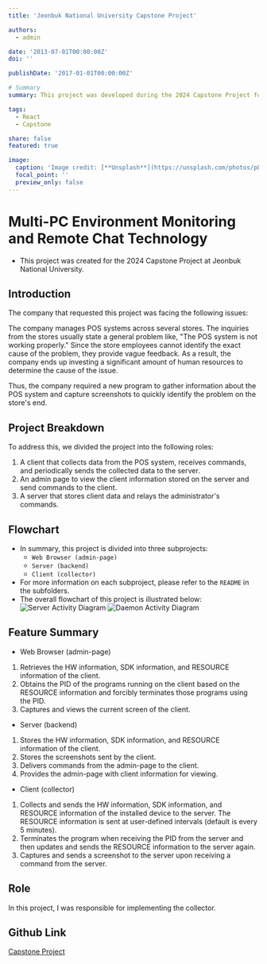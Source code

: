 ```yaml
---
title: 'Jeonbuk National University Capstone Project'

authors:
  - admin

date: '2013-07-01T00:00:00Z'
doi: ''

publishDate: '2017-01-01T00:00:00Z'

# Summary
summary: This project was developed during the 2024 Capstone Project for the first semester at Jeonbuk National University. It is a project focused on creating a multi-monitoring system.

tags:
  - React
  - Capstone

share: false
featured: true

image:
  caption: 'Image credit: [**Unsplash**](https://unsplash.com/photos/pLCdAaMFLTE)'
  focal_point: ''
  preview_only: false
---
```


# Multi-PC Environment Monitoring and Remote Chat Technology
- This project was created for the 2024 Capstone Project at Jeonbuk National University.

## Introduction
The company that requested this project was facing the following issues:

The company manages POS systems across several stores. The inquiries from the stores usually state a general problem like, "The POS system is not working properly." Since the store employees cannot identify the exact cause of the problem, they provide vague feedback. As a result, the company ends up investing a significant amount of human resources to determine the cause of the issue.

Thus, the company required a new program to gather information about the POS system and capture screenshots to quickly identify the problem on the store's end.

## Project Breakdown
To address this, we divided the project into the following roles:

1. A client that collects data from the POS system, receives commands, and periodically sends the collected data to the server.
2. An admin page to view the client information stored on the server and send commands to the client.
3. A server that stores client data and relays the administrator's commands.

## Flowchart
- In summary, this project is divided into three subprojects:
  - `Web Browser (admin-page)`
  - `Server (backend)`
  - `Client (collector)`
- For more information on each subproject, please refer to the `README` in the subfolders.
- The overall flowchart of this project is illustrated below:
![Server Activity Diagram](https://github.com/jbnu-capstone-jjinjjin/project/assets/129056857/dcfe1e79-135a-4316-85b8-6460183b8144)
![Daemon Activity Diagram](https://github.com/jbnu-capstone-jjinjjin/project/assets/129056857/2d3cbbe6-8c1f-4c5a-a807-8619b35b5f71)

## Feature Summary
- Web Browser (admin-page)
 1. Retrieves the HW information, SDK information, and RESOURCE information of the client.
 2. Obtains the PID of the programs running on the client based on the RESOURCE information and forcibly terminates those programs using the PID.
 3. Captures and views the current screen of the client.
- Server (backend)
 1. Stores the HW information, SDK information, and RESOURCE information of the client.
 2. Stores the screenshots sent by the client.
 3. Delivers commands from the admin-page to the client.
 4. Provides the admin-page with client information for viewing.
- Client (collector)
 1. Collects and sends the HW information, SDK information, and RESOURCE information of the installed device to the server. The RESOURCE information is sent at user-defined intervals (default is every 5 minutes).
 2. Terminates the program when receiving the PID from the server and then updates and sends the RESOURCE information to the server again.
 3. Captures and sends a screenshot to the server upon receiving a command from the server.

## Role

In this project, I was responsible for implementing the collector.

## Github Link
[Capstone Project](https://github.com/jbnu-capstone-jjinjjin/project)
